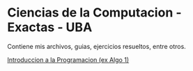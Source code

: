 # Ciencias de la Computacion - Exactas - UBA

Contiene mis archivos, guias, ejercicios resueltos, entre otros.

[Introduccion a la Programacion (ex Algo 1)](Introduccion%20a%20la%20Programacion/README.md)